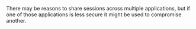 There may be reasons to share sessions across multiple applications, but if one of those applications is less secure it might be used to compromise another.
